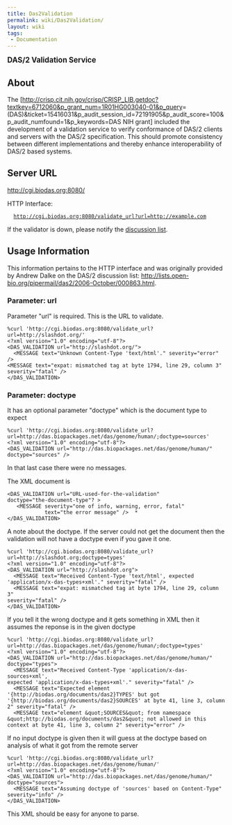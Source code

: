 ```yaml
---
title: Das2Validation
permalink: wiki/Das2Validation/
layout: wiki
tags:
 - Documentation
---
```


<big>**DAS/2 Validation Service**</big>

About
-----

The
\[<http://crisp.cit.nih.gov/crisp/CRISP_LIB.getdoc?textkey=6712060&p_grant_num=1R01HG003040-01&p_query>=(DAS)&ticket=15416031&p\_audit\_session\_id=72191905&p\_audit\_score=100&p\_audit\_numfound=1&p\_keywords=DAS
NIH grant\] included the development of a validation service to verify
conformance of DAS/2 clients and servers with the DAS/2 specification.
This should promote consistency between different implementations and
thereby enhance interoperability of DAS/2 based systems.

Server URL
----------

<http://cgi.biodas.org:8080/>

HTTP Interface:

`  `[`http://cgi.biodas.org:8080/validate_url?url=http://example.com`](http://cgi.biodas.org:8080/validate_url?url=http://example.com)

If the validator is down, please notify the [discussion
list](http://biodas.org/mailman/listinfo/das2).

Usage Information
-----------------

This information pertains to the HTTP interface and was originally
provided by Andrew Dalke on the DAS/2 discussion list:
<http://lists.open-bio.org/pipermail/das2/2006-October/000863.html>.

### Parameter: url

Parameter "url" is required. This is the URL to validate.

    %curl 'http://cgi.biodas.org:8080/validate_url?url=http://slashdot.org/'
    <?xml version="1.0" encoding="utf-8"?>
    <DAS_VALIDATION url="http://slashdot.org/">
      <MESSAGE text="Unknown Content-Type 'text/html'." severity="error" />
    <MESSAGE text="expat: mismatched tag at byte 1794, line 29, column 3"  
    severity="fatal" />
    </DAS_VALIDATION>

### Parameter: doctype

It has an optional parameter "doctype" which is the document type to
expect

    %curl 'http://cgi.biodas.org:8080/validate_url?url=http://das.biopackages.net/das/genome/human/;doctype=sources'
    <?xml version="1.0" encoding="utf-8"?>
    <DAS_VALIDATION url="http://das.biopackages.net/das/genome/human/"  
    doctype="sources" />

In that last case there were no messages.

The XML document is

    <DAS_VALIDATION url="URL-used-for-the-validation"  
    doctype="the-document-type"? >
       <MESSAGE severity="one of info, warning, error, fatal"
                text="the error message" />  *
    </DAS_VALIDATION>

A note about the doctype. If the server could not get the document then
the validation will not have a doctype even if you gave it one.

    %curl 'http://cgi.biodas.org:8080/validate_url?url=http://slashdot.org;doctype=types'
    <?xml version="1.0" encoding="utf-8"?>
    <DAS_VALIDATION url="http://slashdot.org">
      <MESSAGE text="Received Content-Type 'text/html', expected  
    'application/x-das-types+xml'." severity="fatal" />
      <MESSAGE text="expat: mismatched tag at byte 1794, line 29, column 3"  
    severity="fatal" />
    </DAS_VALIDATION>

If you tell it the wrong doctype and it gets something in XML then it
assumes the reponse is in the given doctype

    %curl 'http://cgi.biodas.org:8080/validate_url?url=http://das.biopackages.net/das/genome/human/;doctype=types'
    <?xml version="1.0" encoding="utf-8"?>
    <DAS_VALIDATION url="http://das.biopackages.net/das/genome/human/"  
    doctype="types">
      <MESSAGE text="Received Content-Type 'application/x-das-sources+xml',  
    expected 'application/x-das-types+xml'." severity="fatal" />
      <MESSAGE text="Expected element  
    '{http://biodas.org/documents/das2}TYPES' but got  
    '{http://biodas.org/documents/das2}SOURCES' at byte 41, line 3, column  
    2" severity="fatal" />
      <MESSAGE text="element &quot;SOURCES&quot; from namespace  
    &quot;http://biodas.org/documents/das2&quot; not allowed in this  
    context at byte 41, line 3, column 2" severity="error" />

If no input doctype is given then it will guess at the doctype based on
analysis of what it got from the remote server

    %curl 'http://cgi.biodas.org:8080/validate_url?url=http://das.biopackages.net/das/genome/human/'
    <?xml version="1.0" encoding="utf-8"?>
    <DAS_VALIDATION url="http://das.biopackages.net/das/genome/human/"  
    doctype="sources">
      <MESSAGE text="Assuming doctype of 'sources' based on Content-Type"  
    severity="info" />
    </DAS_VALIDATION>

This XML should be easy for anyone to parse.
